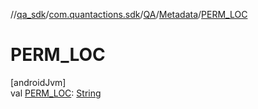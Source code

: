 //[qa_sdk](../../../../index.md)/[com.quantactions.sdk](../../index.md)/[QA](../index.md)/[Metadata](index.md)/[PERM_LOC](-p-e-r-m_-l-o-c.md)

# PERM_LOC

[androidJvm]\
val [PERM_LOC](-p-e-r-m_-l-o-c.md): [String](https://developer.android.com/reference/kotlin/java/lang/String.html)
